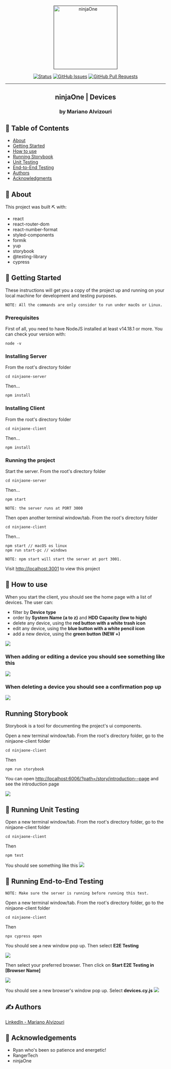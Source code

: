 <p align="center">
  <a href="" rel="noopener">
    <img width=200px src="https://i.imgur.com/8HVFoox.png" alt="ninjaOne">
  </a>
</p>

<div align="center">

[![Status](https://img.shields.io/badge/status-active-success.svg)]()
[![GitHub Issues](https://img.shields.io/github/issues/ealvizouri/react-devices-client)](https://github.com/ealvizouri/react-devices-client/issues)
[![GitHub Pull Requests](https://img.shields.io/github/issues-pr/ealvizouri/react-devices-client)](https://github.com/ealvizouri/react-devices-client/pulls)

</div>

---

<h2 align="center">ninjaOne | Devices</h2>
<h3 align="center">by Mariano Alvizouri</h3>

## 📝 Table of Contents

- [About](#about)
- [Getting Started](#getting_started)
- [How to use](#how_to_use)
- [Running Storybook](#storybook)
- [Unit Testing](#unit_testing)
- [End-to-End Testing](#e2e_testing)
- [Authors](#authors)
- [Acknowledgments](#acknowledgement)

## 🧐 About <a name = "about"></a>

This project was built ⛏️ with:
  - react
  - react-router-dom
  - react-number-format
  - styled-components
  - formik
  - yup
  - storybook
  - @testing-library
  - cypress

## 🏁 Getting Started <a name = "getting_started"></a>

These instructions will get you a copy of the project up and running on your local machine for development and testing purposes.

`NOTE: All the commands are only consider to run under macOs or Linux.`

### Prerequisites

First of all, you need to have NodeJS installed at least v14.18.1 or more. You can check your version with:

```
node -v
```

### Installing Server

From the root's directory folder

```
cd ninjaone-server
```
Then...
```
npm install
```

### Installing Client

From the root's directory folder

```
cd ninjaone-client
```
Then...
```
npm install
```

### Running the project

Start the server. From the root's directory folder

```
cd ninjaone-server
```
Then...
```
npm start
```

`NOTE: the server runs at PORT 3000`

Then open another terminal window/tab. From the root's directory folder
```
cd ninjaone-client
```
Then...
```
npm start // macOS os linux
npm run start-pc // windows
```
`NOTE: npm start will start the server at port 3001.`

Visit <a href="http://localhost:3001">http://localhost:3001</a> to view this project

## 🎈 How to use <a name="how_to_use"></a>

When you start the client, you should see the home page with a list of devices. The user can:
  - filter by <strong>Device type</strong>
  - order by <strong>System Name (a to z)</strong> and <strong>HDD Capacity (low to high)</strong>
  - delete any device, using the <strong>red button with a white trash icon</strong>
  - edit any device, using the <strong>blue button with a white pencil icon</strong>
  - add a new device, using the <strong>green button (NEW +)</strong>

<img src="https://i.imgur.com/pxnUNI6.png" />

### When adding or editing a device you should see something like this
<img src="https://i.imgur.com/qi68Ue2.png" />

### When deleting a device you should see a confirmation pop up
<img src="https://i.imgur.com/nJeT6Hp.png" />

## Running Storybook <a name = "storybook"></a>
Storybook is a tool for documenting the project's ui components.

Open a new terminal window/tab. From the root's directory folder, go to the ninjaone-client folder

```
cd ninjaone-client
```
Then

```
npm run storybook
```
You can open <a href="http://localhost:6006/?path=/story/introduction--page">http://localhost:6006/?path=/story/introduction--page</a> and see the introduction page

<img src="https://i.imgur.com/QueVocz.png" />


## 🔧 Running Unit Testing <a name = "unit_testing"></a>

Open a new terminal window/tab. From the root's directory folder, go to the ninjaone-client folder

```
cd ninjaone-client
```
Then

```
npm test
```

You should see something like this
<img src="https://i.imgur.com/Gbes3xT.png" />

## 🔧 Running End-to-End Testing <a name = "e2e_testing"></a>

`NOTE: Make sure the server is running before running this test.`

Open a new terminal window/tab. From the root's directory folder, go to the ninjaone-client folder

```
cd ninjaone-client
```
Then
```
npx cypress open
```
You should see a new window pop up. Then select <strong>E2E Testing</strong>

<img src="https://i.imgur.com/GqBN53d.png" />

Then select your preferred browser. Then click on <strong>Start E2E Testing in [Browser Name]</strong>

<img src="https://i.imgur.com/rKZDjfd.png" />

You should see a new browser's window pop up. Select <strong>devices.cy.js</strong>
<img src="https://i.imgur.com/Ek6ED65.png" />

## ✍️ Authors <a name = "authors"></a>
[LinkedIn - Mariano Alvizouri](https://www.linkedin.com/in/mariano-alvizouri/)

## 🎉 Acknowledgements <a name = "acknowledgement"></a>
- Ryan who's been so patience and energetic!
- RangerTech
- ninjaOne

